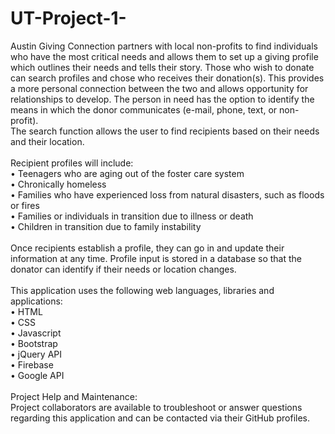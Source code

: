 # UT-Project-1-

Austin Giving Connection partners with local non-profits to find individuals who have the most critical needs and allows them to set up a giving profile which outlines their needs and tells their story.
Those who wish to donate can search profiles and chose who receives their donation(s).  This provides a more personal connection between the two and allows opportunity for relationships to develop.  The person in need has the option to identify the means in which the donor communicates (e-mail, phone, text, or non-profit).
<br>
The search function allows the user to find recipients based on their needs and their location.<br>
<br>
Recipient profiles will include: <br>
•    Teenagers who are aging out of the foster care system <br>
•    Chronically homeless <br>
•    Families who have experienced loss from natural disasters, such as floods or fires <br>
•    Families or individuals in transition due to illness or death <br>
•    Children in transition due to family instability <br>
<br>
Once recipients establish a profile, they can go in and update their information at any time.  Profile input is stored in a database so that the donator can identify if their needs or location changes.<br>
<br>
This application uses the following web languages, libraries and applications:<br>
•	HTML<br>
•	CSS<br>
•	Javascript<br>
•	Bootstrap<br>
•	jQuery API<br>
•	Firebase<br>
•	Google API<br>
<br>
Project Help and Maintenance:<br>
    Project collaborators are available to troubleshoot or answer questions regarding this application and can be contacted via their GitHub profiles.